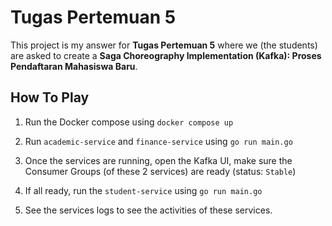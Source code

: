 # Tugas Pertemuan 5

This project is my answer for **Tugas Pertemuan 5** where we (the students) are asked to create a **Saga Choreography Implementation (Kafka): Proses Pendaftaran Mahasiswa Baru**.

## How To Play

1. Run the Docker compose using `docker compose up`

2. Run `academic-service` and `finance-service` using `go run main.go`

3. Once the services are running, open the Kafka UI, make sure the Consumer Groups (of these 2 services) are ready (status: `Stable`)
   
4. If all ready, run the `student-service` using `go run main.go`

5. See the services logs to see the activities of these services.
